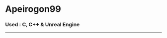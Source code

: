 # Apeirogon99

### Used : C, C++ & Unreal Engine

---

<!--[![Solved.ac Profile](http://mazassumnida.wtf/api/v2/generate_badge?boj=apeirogon99)](https://solved.ac/apeirogon99/)-->

<!--
**Apeirogon99/Apeirogon99** is a ✨ _special_ ✨ repository because its `README.md` (this file) appears on your GitHub profile.

Here are some ideas to get you started:

- 🔭 I’m currently working on ...
- 🌱 I’m currently learning ...
- 👯 I’m looking to collaborate on ...
- 🤔 I’m looking for help with ...
- 💬 Ask me about ...
- 📫 How to reach me: ...
- 😄 Pronouns: ...
- ⚡ Fun fact: ...
-->
